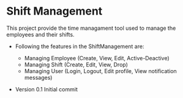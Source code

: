 # Shift Management

This project provide the time managament tool used to manage the employees and their shifts.

  * Following the features in the ShiftManagement are:
    * Managing Employee (Create, View, Edit, Active-Deactive)
    * Managing Shift (Create, Edit, View, Drop)
    * Managing User (Login, Logout, Edit profile, View notification messages)

  * Version 0.1
  Initial commit 
